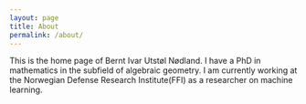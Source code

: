 ```yaml
---
layout: page
title: About
permalink: /about/
---
```


This is the home page of Bernt Ivar Utstøl Nødland. I have a PhD in mathematics in the subfield of algebraic geometry. I am currently working at the Norwegian Defense Research Institute(FFI) as a researcher on machine learning.

